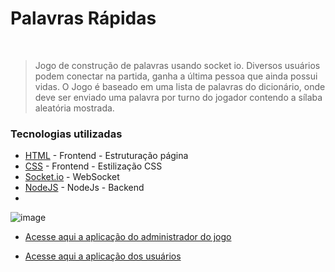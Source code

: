 # Palavras Rápidas


&nbsp;
> Jogo de construção de palavras usando socket io.
> Diversos usuários podem conectar na partida, ganha a última pessoa que ainda possui vidas. 
> O Jogo é baseado em uma lista de palavras do dicionário, onde deve ser enviado uma palavra por turno do jogador contendo a sílaba aleatória mostrada. 


### Tecnologias utilizadas


* [HTML](https://developer.mozilla.org/en-US/docs/Web/HTML) - Frontend - Estruturação página
* [CSS](https://developer.mozilla.org/en-US/docs/Web/CSS) - Frontend - Estilização CSS
* [Socket.io](https://socket.io/pt-br/) - WebSocket
* [NodeJS](https://nodejs.org/en) - NodeJs - Backend
* 
![image](https://github.com/user-attachments/assets/a52c9259-fa35-474f-ae75-ad1d910ddcc1)


* [Acesse aqui a aplicação do administrador do jogo](https://palavrarapida.onrender.com/admin/)

* [Acesse aqui a aplicação dos usuários](https://palavrarapida.onrender.com/client/)



